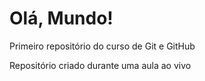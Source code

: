 # Olá, Mundo!
Primeiro repositório do curso de Git e GitHub

Repositório criado durante uma aula ao vivo 
